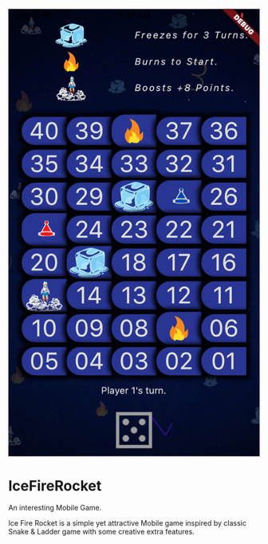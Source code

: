 ![App Snapshot](./App-Snapshot.png)

# IceFireRocket
An interesting Mobile Game.

Ice Fire Rocket is a simple yet attractive Mobile game inspired by classic Snake & Ladder game with some creative extra features.
